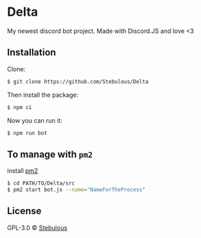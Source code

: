 # Delta
My newest discord bot project. Made with Discord.JS and love &lt;3

## Installation

Clone:
```sh
$ git clone https://github.com/Stebulous/Delta
```
Then install the package:
```sh
$ npm ci
```
Now you can run it:
```sh
$ npm run bot
```
## To manage with ``pm2``  
install [pm2](https://github.com/Unitech/pm2)  

```sh
$ cd PATH/TO/Delta/src
$ pm2 start bot.js --name="NameForTheProcess"
```

## License

GPL-3.0 © [Stebulous](https://dosage.wtf)
